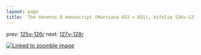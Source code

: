 ```yaml
---
layout: page
title:  The Venetus B manuscript (Marciana 453 = 821), bifolio 126v-127r
---
```


prev: [125v-126r](../125v-126r/) next: [127v-128r](../127v-128r/)



[![Linked to zoomble image](http://www.homermultitext.org/iipsrv?IIIF=/project/homer/pyramidal/deepzoom/hmt/vbbifolio/v1/vb_126v_127r.tif/full/2000,/0/default.jpg)](http://www.homermultitext.org/ict2/?urn=urn:cite2:hmt:vbbifolio.v1:vb_126v_127r)


